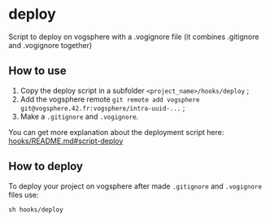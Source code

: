 # deploy
Script to deploy on vogsphere with a .vogignore file (it combines .gitignore and .vogignore together)

## How to use

1. Copy the deploy script in a subfolder `<project_name>/hooks/deploy` ;
2. Add the vogsphere remote `git remote add vogsphere git@vogsphere.42.fr:vogsphere/intra-uuid-...` ;
3. Make a `.gitignore` and `.vogignore`.

You can get more explanation about the deployment script here: [hooks/README.md#script-deploy](https://github-com.translate.goog/GlaceCoding/Empty_42School_Project/tree/main/hooks?_x_tr_sl=fr&_x_tr_tl=en&_x_tr_hl=fr&_x_tr_pto=wapp#script-deploy)

## How to deploy

To deploy your project on vogsphere after made `.gitignore` and `.vogignore` files use: 

```
sh hooks/deploy
```

